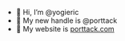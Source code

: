 - 👋 Hi, I’m @yogieric
- 👀 My new handle is @porttack
- 🌱 My website is [porttack.com](https://porttack.com)

<!---
yogieric/yogieric is a ✨ special ✨ repository because its `README.md` (this file) appears on your GitHub profile.
You can click the Preview link to take a look at your changes.
--->
